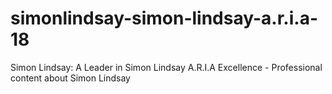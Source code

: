 # simonlindsay-simon-lindsay-a.r.i.a-18
Simon Lindsay: A Leader in Simon Lindsay A.R.I.A Excellence - Professional content about Simon Lindsay

